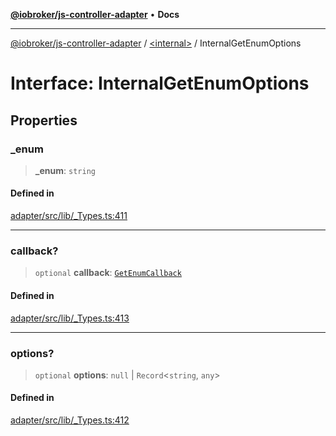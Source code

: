 [**@iobroker/js-controller-adapter**](../../README.md) • **Docs**

***

[@iobroker/js-controller-adapter](../../globals.md) / [\<internal\>](../README.md) / InternalGetEnumOptions

# Interface: InternalGetEnumOptions

## Properties

### \_enum

> **\_enum**: `string`

#### Defined in

[adapter/src/lib/\_Types.ts:411](https://github.com/ioBroker/ioBroker.js-controller/blob/78e6b4abb1172f2465daea1c5c2c1a34bdd12a81/packages/adapter/src/lib/_Types.ts#L411)

***

### callback?

> `optional` **callback**: [`GetEnumCallback`](../type-aliases/GetEnumCallback.md)

#### Defined in

[adapter/src/lib/\_Types.ts:413](https://github.com/ioBroker/ioBroker.js-controller/blob/78e6b4abb1172f2465daea1c5c2c1a34bdd12a81/packages/adapter/src/lib/_Types.ts#L413)

***

### options?

> `optional` **options**: `null` \| `Record`\<`string`, `any`\>

#### Defined in

[adapter/src/lib/\_Types.ts:412](https://github.com/ioBroker/ioBroker.js-controller/blob/78e6b4abb1172f2465daea1c5c2c1a34bdd12a81/packages/adapter/src/lib/_Types.ts#L412)
